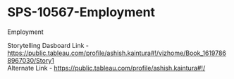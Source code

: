 # SPS-10567-Employment
Employment

Storytelling Dasboard Link - https://public.tableau.com/profile/ashish.kaintura#!/vizhome/Book_16197868967030/Story1  
Alternate Link - https://public.tableau.com/profile/ashish.kaintura#!/
